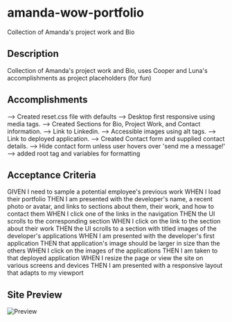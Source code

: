 # amanda-wow-portfolio
Collection of Amanda's project work and Bio

## Description
Collection of Amanda's project work and Bio, uses Cooper and Luna's accomplishments as project placeholders (for fun)

## Accomplishments
--> Created reset.css file with defaults
--> Desktop first responsive using media tags.
--> Created Sections for Bio, Project Work, and Contact information.
--> Link to Linkedin.
--> Accessible images using alt tags.
--> Link to deployed application.
--> Created Contact form and supplied contact details.
--> Hide contact form unless user hovers over 'send me a message!'
--> added root tag and variables for formatting 

## Acceptance Criteria
GIVEN I need to sample a potential employee's previous work
WHEN I load their portfolio
THEN I am presented with the developer's name, a recent photo or avatar, and links to sections about them, their work, and how to contact them
WHEN I click one of the links in the navigation
THEN the UI scrolls to the corresponding section
WHEN I click on the link to the section about their work
THEN the UI scrolls to a section with titled images of the developer's applications
WHEN I am presented with the developer's first application
THEN that application's image should be larger in size than the others
WHEN I click on the images of the applications
THEN I am taken to that deployed application
WHEN I resize the page or view the site on various screens and devices
THEN I am presented with a responsive layout that adapts to my viewport

## Site Preview

![Preview](./assets/img/finalportfolio.gif)
